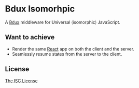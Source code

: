 # Bdux Isomorhpic

A [Bdux](https://github.com/Intai/bdux) middleware for Universal (isomorphic) JavaScript.

## Want to achieve
- Render the same [React](https://facebook.github.io/react/) app on both the client and the server.
- Seamlessly resume states from the server to the client.

## License
[The ISC License](./LICENSE.md)

